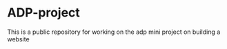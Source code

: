 # ADP-project
 This is a public repository for working on the adp mini project on building a  website
